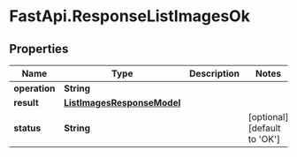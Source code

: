 # FastApi.ResponseListImagesOk

## Properties

Name | Type | Description | Notes
------------ | ------------- | ------------- | -------------
**operation** | **String** |  | 
**result** | [**ListImagesResponseModel**](ListImagesResponseModel.md) |  | 
**status** | **String** |  | [optional] [default to &#39;OK&#39;]


